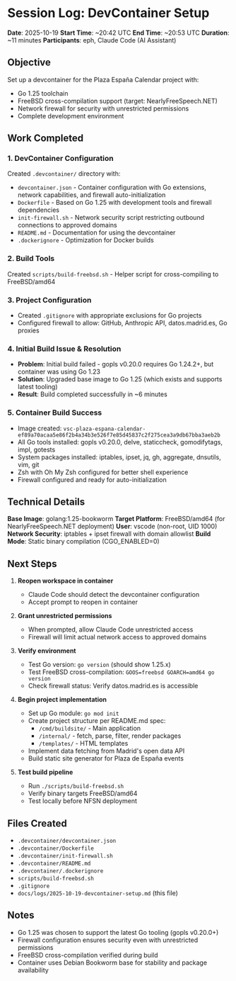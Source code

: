 # Session Log: DevContainer Setup

**Date**: 2025-10-19
**Start Time**: ~20:42 UTC
**End Time**: ~20:53 UTC
**Duration**: ~11 minutes
**Participants**: eph, Claude Code (AI Assistant)

## Objective

Set up a devcontainer for the Plaza España Calendar project with:
- Go 1.25 toolchain
- FreeBSD cross-compilation support (target: NearlyFreeSpeech.NET)
- Network firewall for security with unrestricted permissions
- Complete development environment

## Work Completed

### 1. DevContainer Configuration
Created `.devcontainer/` directory with:
- `devcontainer.json` - Container configuration with Go extensions, network capabilities, and firewall auto-initialization
- `Dockerfile` - Based on Go 1.25 with development tools and firewall dependencies
- `init-firewall.sh` - Network security script restricting outbound connections to approved domains
- `README.md` - Documentation for using the devcontainer
- `.dockerignore` - Optimization for Docker builds

### 2. Build Tools
Created `scripts/build-freebsd.sh` - Helper script for cross-compiling to FreeBSD/amd64

### 3. Project Configuration
- Created `.gitignore` with appropriate exclusions for Go projects
- Configured firewall to allow: GitHub, Anthropic API, datos.madrid.es, Go proxies

### 4. Initial Build Issue & Resolution
- **Problem**: Initial build failed - gopls v0.20.0 requires Go 1.24.2+, but container was using Go 1.23
- **Solution**: Upgraded base image to Go 1.25 (which exists and supports latest tooling)
- **Result**: Build completed successfully in ~6 minutes

### 5. Container Build Success
- Image created: `vsc-plaza-espana-calendar-ef89a70acaa5e86f2b4a34b3e526f7e85d45837c2f275cea3a9db67bba3aeb2b`
- All Go tools installed: gopls v0.20.0, delve, staticcheck, gomodifytags, impl, gotests
- System packages installed: iptables, ipset, jq, gh, aggregate, dnsutils, vim, git
- Zsh with Oh My Zsh configured for better shell experience
- Firewall configured and ready for auto-initialization

## Technical Details

**Base Image**: golang:1.25-bookworm
**Target Platform**: FreeBSD/amd64 (for NearlyFreeSpeech.NET deployment)
**User**: vscode (non-root, UID 1000)
**Network Security**: iptables + ipset firewall with domain allowlist
**Build Mode**: Static binary compilation (CGO_ENABLED=0)

## Next Steps

1. **Reopen workspace in container**
   - Claude Code should detect the devcontainer configuration
   - Accept prompt to reopen in container

2. **Grant unrestricted permissions**
   - When prompted, allow Claude Code unrestricted access
   - Firewall will limit actual network access to approved domains

3. **Verify environment**
   - Test Go version: `go version` (should show 1.25.x)
   - Test FreeBSD cross-compilation: `GOOS=freebsd GOARCH=amd64 go version`
   - Check firewall status: Verify datos.madrid.es is accessible

4. **Begin project implementation**
   - Set up Go module: `go mod init`
   - Create project structure per README.md spec:
     - `/cmd/buildsite/` - Main application
     - `/internal/` - fetch, parse, filter, render packages
     - `/templates/` - HTML templates
   - Implement data fetching from Madrid's open data API
   - Build static site generator for Plaza de España events

5. **Test build pipeline**
   - Run `./scripts/build-freebsd.sh`
   - Verify binary targets FreeBSD/amd64
   - Test locally before NFSN deployment

## Files Created

- `.devcontainer/devcontainer.json`
- `.devcontainer/Dockerfile`
- `.devcontainer/init-firewall.sh`
- `.devcontainer/README.md`
- `.devcontainer/.dockerignore`
- `scripts/build-freebsd.sh`
- `.gitignore`
- `docs/logs/2025-10-19-devcontainer-setup.md` (this file)

## Notes

- Go 1.25 was chosen to support the latest Go tooling (gopls v0.20.0+)
- Firewall configuration ensures security even with unrestricted permissions
- FreeBSD cross-compilation verified during build
- Container uses Debian Bookworm base for stability and package availability

